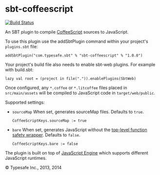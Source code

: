 sbt-coffeescript
================

[![Build Status](https://travis-ci.org/stevenlsjr/sbt-coffeescript.svg?branch=master)](https://travis-ci.org/stevenlsjr/sbt-coffeescript)

An SBT plugin to compile [CoffeeScript](http://coffeescript.org/) sources to JavaScript.

To use this plugin use the addSbtPlugin command within your project's `plugins.sbt` file:

    addSbtPlugin("com.typesafe.sbt" % "sbt-coffeescript" % "1.0.0")

Your project's build file also needs to enable sbt-web plugins. For example with build.sbt:

    lazy val root = (project in file(".")).enablePlugins(SbtWeb)

Once configured, any `*.coffee` or `*.litcoffee` files placed in `src/main/assets` will be compiled to JavaScript code in `target/web/public`.

Supported settings:

* `sourceMap` When set, generates sourceMap files. Defaults to `true`.

  `CoffeeScriptKeys.sourceMap := true`

* `bare` When set, generates JavaScript without the [top-level function safety wrapper](http://coffeescript.org/#lexical-scope). Defaults to `false`.

  `CoffeeScriptKeys.bare := false`

The plugin is built on top of [JavaScript Engine](https://github.com/typesafehub/js-engine) which supports different JavaScript runtimes.

&copy; Typesafe Inc., 2013, 2014
